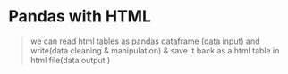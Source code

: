 # Pandas with HTML
> we can read html tables as pandas dataframe (data input) and write(data cleaning & manipulation) & save it back as a html table in html file(data output )
